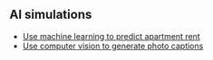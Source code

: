 ## AI simulations

- [Use machine learning to predict apartment rent](./home_rental/index.html)
- [Use computer vision to generate photo captions](./photo_tagger/index.html)